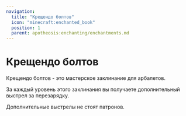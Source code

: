 ```yaml
---
navigation:
  title: "Крещендо болтов"
  icon: "minecraft:enchanted_book"
  position: 1
  parent: apotheosis:enchanting/enchantments.md
---
```


# Крещендо болтов

<Color id="dark_green">Крещендо болтов</Color> - это мастерское заклинание для арбалетов.

За каждый уровень этого заклинания вы получаете дополнительный выстрел за перезарядку.

Дополнительные выстрелы не стоят патронов.

